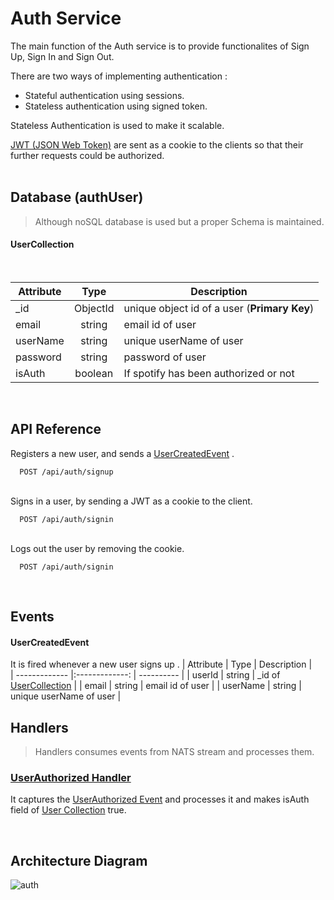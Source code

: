 # Auth Service

The main function of the Auth service is to provide functionalites of Sign Up, Sign In and Sign Out.

There are two ways of implementing authentication : 
- Stateful authentication using sessions.
- Stateless authentication using signed token.


Stateless Authentication is used to make it scalable.

[JWT (JSON Web Token)](https://en.wikipedia.org/wiki/JSON_Web_Token) are sent as a cookie to the clients so that their further requests could be authorized.
<br>
<br>
## Database (authUser)

> Although noSQL database is used but a proper Schema is maintained.<br>
> 


#### UserCollection <br>
<br>

| Attribute        | Type        | Description |   
| ------------- |:-------------: | ----------  |
| _id      | ObjectId | unique object id of a user (**Primary Key**) |
| email      | string | email id of user |
| userName      | string      |  unique userName of user |
| password | string     |   password of user |
|isAuth | boolean   | If spotify has been authorized or not  |
<br>

## API Reference

Registers a new user, and sends a [UserCreatedEvent](#usercreatedevent) .

```code
  POST /api/auth/signup
```
\
Signs in a user, by sending a JWT as a cookie to the client.

```code
  POST /api/auth/signin
```
\
Logs out the user by removing the cookie.

```code
  POST /api/auth/signin
```
<br>

## Events


#### UserCreatedEvent


It is fired whenever a new user signs up .
| Attribute        | Type        | Description |   
| ------------- |:-------------: | ----------  |
| userId      | string | _id of [UserCollection]() |
| email      | string | email id of user |
| userName      | string      |  unique userName of user |
<br>

## Handlers
> Handlers consumes events from NATS stream and processes them.
### [UserAuthorized Handler](/auth/src/handlers/userAuthorizedHandler.ts)
It captures the [UserAuthorized Event](../spotify/README.md#userauthorizedevent) and processes it and makes isAuth field of [User Collection]() true.

<br>

## Architecture Diagram
![auth](https://user-images.githubusercontent.com/58662119/206139474-a67dbfa8-8806-4e60-b0df-4fc401e7b1cc.png)